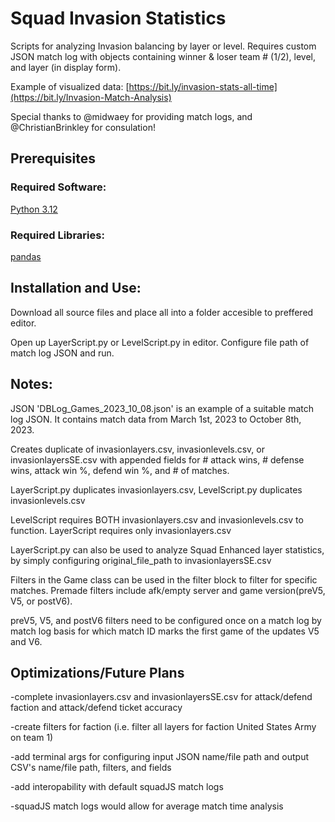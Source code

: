 # Squad Invasion Statistics
Scripts for analyzing Invasion balancing by layer or level. Requires custom JSON match log with objects containing winner & loser team # (1/2), level, and layer (in display form).

Example of visualized data: [https://bit.ly/invasion-stats-all-time](https://bit.ly/Invasion-Match-Analysis)

Special thanks to @midwaey for providing match logs, and @ChristianBrinkley for consulation!

## Prerequisites

### Required Software:
[Python 3.12](https://www.python.org/downloads/release/python-3120/)

### Required Libraries:
[pandas](https://pypi.org/project/pandas/)

## Installation and Use:

Download all source files and place all into a folder accesible to preffered editor.

Open up LayerScript.py or LevelScript.py in editor. Configure file path of match log JSON and run.

## Notes:

JSON 'DBLog_Games_2023_10_08.json' is an example of a suitable match log JSON. It contains match data from March 1st, 2023 to October 8th, 2023. 

Creates duplicate of invasionlayers.csv, invasionlevels.csv, or invasionlayersSE.csv with appended fields for # attack wins, # defense wins, attack win %, defend win %, and # of matches.

LayerScript.py duplicates invasionlayers.csv, LevelScript.py duplicates invasionlevels.csv

LevelScript requires BOTH invasionlayers.csv and invasionlevels.csv to function. LayerScript requires only invasionlayers.csv

LayerScript.py can also be used to analyze Squad Enhanced layer statistics, by simply configuring original_file_path to invasionlayersSE.csv

Filters in the Game class can be used in the filter block to filter for specific matches. Premade filters include afk/empty server and game version(preV5, V5, or postV6).

preV5, V5, and postV6 filters need to be configured once on a match log by match log basis for which match ID marks the first game of the updates V5 and V6.

## Optimizations/Future Plans
-complete invasionlayers.csv and invasionlayersSE.csv for attack/defend faction and attack/defend ticket accuracy

-create filters for faction (i.e. filter all layers for faction United States Army on team 1)

-add terminal args for configuring input JSON name/file path and output CSV's name/file path, filters, and fields

-add interopability with default squadJS match logs

-squadJS match logs would allow for average match time analysis 

